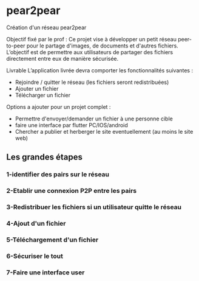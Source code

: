 # pear2pear
Création d'un réseau pear2pear

Objectif fixé par le prof :
Ce projet vise à développer un petit réseau peer-to-peer pour le partage d'images, de documents et d'autres fichiers. L’objectif est de permettre aux utilisateurs de partager des fichiers directement entre eux de manière sécurisée.

Livrable
L’application livrée devra comporter les fonctionnalités suivantes :
- Rejoindre / quitter le réseau (les fichiers seront redistribuées)
- Ajouter un fichier
- Télécharger un fichier

Options a ajouter pour un projet complet :
- Permettre d'envoyer/demander un fichier à une personne cible
- faire une interface par flutter PC/IOS/android
- Chercher a publier et herberger le site eventuellement (au moins le site web)

## Les grandes étapes
### 1-identifier des pairs sur le réseau 
### 2-Etablir une connexion P2P entre les pairs
### 3-Redistribuer les fichiers si un utilisateur quitte le réseau
### 4-Ajout d'un fichier
### 5-Téléchargement d'un fichier
### 6-Sécuriser le tout
### 7-Faire une interface user
